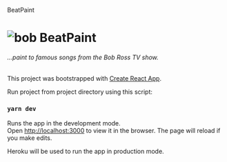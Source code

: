 BeatPaint

# ![bob] BeatPaint

###### _...paint to famous songs from the Bob Ross TV show._

This project was bootstrapped with [Create React App](https://github.com/facebook/create-react-app).

Run project from project directory using this script:

### `yarn dev`

Runs the app in the development mode.<br />
Open [http://localhost:3000](http://localhost:3000) to view it in the browser.
The page will reload if you make edits.<br />

Heroku will be used to run the app in production mode.

[bob]: https://imgur.com/8nY45OG.jpg
